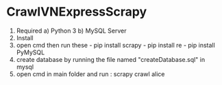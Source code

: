 # CrawlVNExpressScrapy

1. Required 
  a) Python 3
  b) MySQL Server
2. Install 
  1. open cmd then run these
    - pip install scrapy
    - pip install re
    - pip install PyMySQL
  2. create database by running the file named "createDatabase.sql" in mysql 
  3. open cmd in main folder and run : scrapy crawl alice
